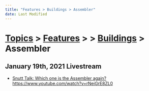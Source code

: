 ```yaml
---
title: "Features > Buildings > Assembler"
date: Last Modified
---
```

# [Topics](../../../topics.md) > [Features](../../features.md) >  > [Buildings](../buildings.md) > Assembler

## January 19th, 2021 Livestream
* [Snutt Talk: Which one is the Assembler again?](../../../transcriptions/yt-rNeiGrE8ZL0.md) https://www.youtube.com/watch?v=rNeiGrE8ZL0
